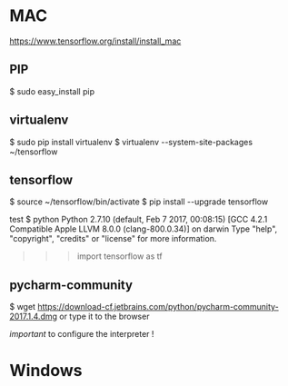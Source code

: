 # MAC
https://www.tensorflow.org/install/install_mac

## PIP
$ sudo easy_install pip

## virtualenv
$ sudo pip install virtualenv
$ virtualenv --system-site-packages ~/tensorflow

## tensorflow
$ source ~/tensorflow/bin/activate
$ pip install --upgrade tensorflow 

test
$ python
Python 2.7.10 (default, Feb  7 2017, 00:08:15) 
[GCC 4.2.1 Compatible Apple LLVM 8.0.0 (clang-800.0.34)] on darwin
Type "help", "copyright", "credits" or "license" for more information.
>>> import tensorflow as tf


## pycharm-community
$ wget https://download-cf.jetbrains.com/python/pycharm-community-2017.1.4.dmg
or type it to the browser

*important* to configure the interpreter !

# Windows




